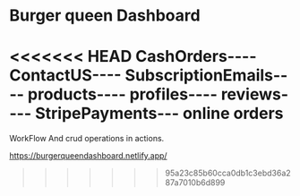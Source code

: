 # Burger queen Dashboard

<<<<<<< HEAD
CashOrders----
ContactUS----
SubscriptionEmails----
products----
profiles----
reviews----
StripePayments--- online orders
=======
WorkFlow And crud operations in actions.

https://burgerqueendashboard.netlify.app/
>>>>>>> 95a23c85b60cca0db1c3ebd36a287a7010b6d899
